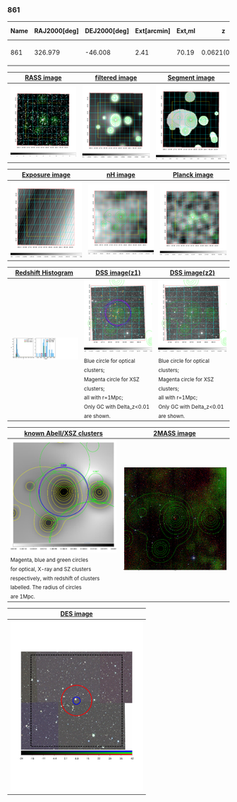 <div STYLE="page-break-after: always;"></div>

### 861

|Name|RAJ2000[deg]|DEJ2000[deg] |Ext[arcmin]| Ext,ml | z | z_src| C|GC(XSZ,Delta_z<0.01)| GC(OPT,Delta_z<0.01)|GC| R_sig[arcmin] | R500[arcmin] | R500[Mpc]| CRsig[c/s] | CR500[c/s] |L500[1E44 erg/s]|F500[1E-12 erg/s/cm^2]| M500[1E14 Msun]|Tx[keV]|Cnt_sig|Beta|Rc[arcmin]|Comment|Alias|
|---|---|---|---|---|---|------|---|--------|---------|----------|---|---|---|---|---|---|---|---|---|---|---|---|---|---|
|861| 326.979| -46.008| 2.41| 70.19| 0.0621(0.007)| z1, z_xsz| B| MCXC, Tar| A, N| A, MCXC, N, Tar| 14.162| 11.774| 0.845| 0.401(0.050)| 0.390(0.049)| 0.700(0.055)| 7.539(0.595)| 1.82(0.07)| 3.16(0.08)| 106.2| 0.723(-0.113+0.148)| 3.949(-1.039+1.151)| -| k286|

|[RASS image](../image/861/861_img.pdf)|[filtered image](../image/861/861_fil.pdf)|[Segment image](../image/861/861_seg.pdf)|
|-------------------|--------------------|-------------------|
| <img src="../image/861/861_img.png" width="300">  | <img src="../image/861/861_fil.png" width="300">   | <img src="../image/861/861_seg.png" width="300">  |

|[Exposure image](../image/861/861_mex.pdf)| [nH image](../image/861/861_nh.pdf)| [Planck image](../image/861/861_p.pdf)|
|-------------------|--------------------|-------------------|
|<img src="../image/861/861_mex.png" width="300">   | <img src="../image/861/861_nh.png" width="300">    | <img src="../image/861/861_p.png" width="300"> |

|[Redshift Histogram](../image/861/861_zg.pdf) | [DSS image(z1)](../image/861/861_dss_z1.pdf)      |  [DSS image(z2)](../image/861/861_dss_z2.pdf)    |
|-------------------|--------------------|-------------------|
|<img src="../image/861/861_zg.png" width="300"> |<img src="../image/861/861_dss_z1.png" width="300"> <sub><br>Blue circle for optical clusters; <br>Magenta circle for XSZ clusters; <br>all with r=1Mpc; <br>Only GC with Delta_z<0.01 are shown. </sub>| <img src="../image/861/861_dss_z2.png" width="300"><sub><br>Blue circle for optical clusters; <br>Magenta circle for XSZ clusters; <br>all with r=1Mpc; <br>Only GC with Delta_z<0.01 are shown. </sub> |

|[known Abell/XSZ clusters](../image/861/861_gc.pdf) | [2MASS image](../image/861/861_2mass.pdf)      |
|-------------------|-------------------|
|<img src=../image/861/861_gc.png width="300"> <br><sub>Magenta, blue and green circles <br>for optical, X-ray and SZ clusters <br>respectively, with redshift of clusters <br>labelled. The radius of circles <br>are 1Mpc.</sub>|<img src="../image/861/861_2mass.png" width="300">  |

|[DES image](../image/861/861_des.pdf)   |
|-------------------|
| <img src="../image/861/861_des.pdf" width="300">  |
